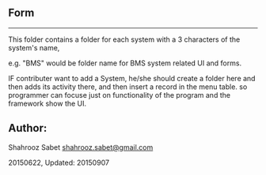 Form
----
----

This folder contains a folder for each system with a 3 characters of the system's name,

e.g. "BMS" would be folder name for BMS system related UI and forms.

IF contributer want to add a System, he/she should create a folder here and then adds its
activity there, and then insert a record in the menu table. so programmer can focuse just on functionality
of the program and the framework show the UI.


Author:
----
Shahrooz Sabet <shahrooz.sabet@gmail.com>

20150622, Updated: 20150907